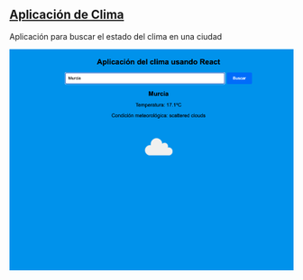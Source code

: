   <h2> <a href="https://clima-react-samu.netlify.app/">Aplicación de Clima</a></h2>
<p>Aplicación para buscar el estado del clima en una ciudad</p>
 <img src="screenshot.png">

